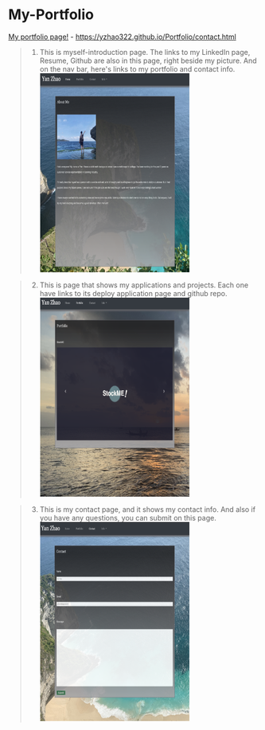 # My-Portfolio


[My portfolio page!](https://yzhao322.github.io/Portfolio/contact.html) - https://yzhao322.github.io/Portfolio/contact.html 

>1. This is myself-introduction page. The links to my LinkedIn page, Resume, Github are also in this page, right beside my picture. And on the nav bar, here's links to my portfolio and contact info. <br> <img src="assets/images/1.png" width="300" height="400" >

>2. This is page that shows my applications and projects. Each one have links to its deploy application page and github repo. <br> <img src="assets/images/2.png" width="300" height="400" >

>3. This is my contact page, and it shows my contact info. And also if you have any questions, you can submit on this page. <br> <img src="assets/images/3.png" width="300" height="400" >



